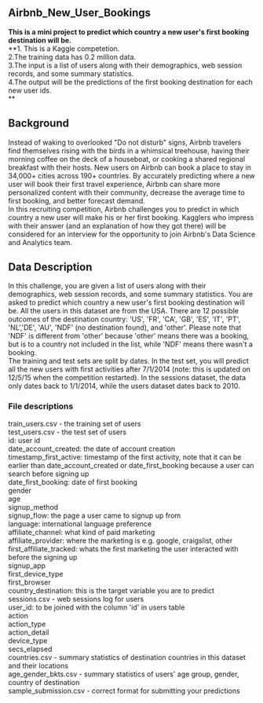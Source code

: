 ## Airbnb_New_User_Bookings
**This is a mini project to predict which country a new user's first booking destination will be.**  
**1. This is a Kaggle competetion.  
2.The training data has 0.2 million data.  
3.The input is a list of users along with their demographics, web session records, and some summary statistics.  
4.The output will be the predictions of the first booking destination for each new user ids.  
**

## Background  
Instead of waking to overlooked "Do not disturb" signs, Airbnb travelers find themselves rising with the birds in a whimsical treehouse, having their morning coffee on the deck of a houseboat, or cooking a shared regional breakfast with their hosts.
New users on Airbnb can book a place to stay in 34,000+ cities across 190+ countries. By accurately predicting where a new user will book their first travel experience, Airbnb can share more personalized content with their community, decrease the average time to first booking, and better forecast demand.  
In this recruiting competition, Airbnb challenges you to predict in which country a new user will make his or her first booking. Kagglers who impress with their answer (and an explanation of how they got there) will be considered for an interview for the opportunity to join Airbnb's Data Science and Analytics team.  

## Data Description  
In this challenge, you are given a list of users along with their demographics, web session records, and some summary statistics. You are asked to predict which country a new user's first booking destination will be. All the users in this dataset are from the USA.
There are 12 possible outcomes of the destination country: 'US', 'FR', 'CA', 'GB', 'ES', 'IT', 'PT', 'NL','DE', 'AU', 'NDF' (no destination found), and 'other'. Please note that 'NDF' is different from 'other' because 'other' means there was a booking, but is to a country not included in the list, while 'NDF' means there wasn't a booking.  
The training and test sets are split by dates. In the test set, you will predict all the new users with first activities after 7/1/2014 (note: this is updated on 12/5/15 when the competition restarted). In the sessions dataset, the data only dates back to 1/1/2014, while the users dataset dates back to 2010.   

### File descriptions  
train_users.csv - the training set of users  
test_users.csv - the test set of users  
id: user id  
date_account_created: the date of account creation  
timestamp_first_active: timestamp of the first activity, note that it can be earlier than date_account_created or date_first_booking because a user can search before signing up  
date_first_booking: date of first booking  
gender  
age  
signup_method  
signup_flow: the page a user came to signup up from  
language: international language preference  
affiliate_channel: what kind of paid marketing  
affiliate_provider: where the marketing is e.g. google, craigslist, other  
first_affiliate_tracked: whats the first marketing the user interacted with before the signing up  
signup_app  
first_device_type  
first_browser  
country_destination: this is the target variable you are to predict  
sessions.csv - web sessions log for users  
user_id: to be joined with the column 'id' in users table  
action  
action_type  
action_detail  
device_type  
secs_elapsed  
countries.csv - summary statistics of destination countries in this dataset and their locations  
age_gender_bkts.csv - summary statistics of users' age group, gender, country of destination  
sample_submission.csv - correct format for submitting your predictions  
